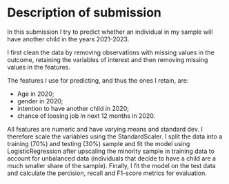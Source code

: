 # Description of submission

In this submission I try to predict whether an individual in my sample will have another child in the years 2021-2023. 

I first clean the data by removing observations with  missing values in the outcome, retaining the variables of interest and then removing missing values in the features.

The features I use for predicting, and thus the ones I retain, are:

- Age in 2020;
- gender in 2020;
- intention to have another child in 2020;
- chance of loosing job in next 12 months in 2020.

All features are numeric and have varying means and standard dev. I therefore scale the variables using the StandardScaler. I split the data into a training (70%) and testing (30%) sample and fit the model using LogisticRegression after upscaling the minority sample in training data to account for unbalanced data (individuals that decide to have a child are a much smaller share of the sample). Finally, I fit the model on the test data and calculate the percision, recall and F1-score metrics for evaluation.

